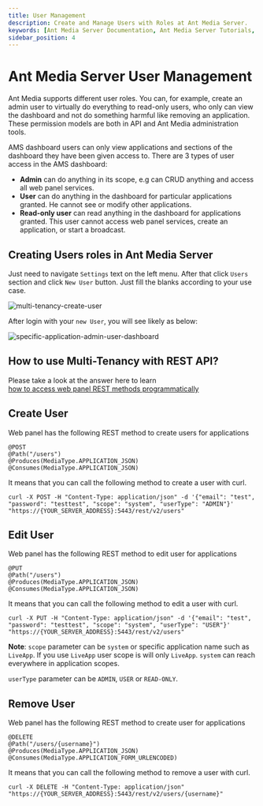 ```yaml
---
title: User Management
description: Create and Manage Users with Roles at Ant Media Server. 
keywords: [Ant Media Server Documentation, Ant Media Server Tutorials, User Management, Create and Manage Users with Roles]
sidebar_position: 4
---
```


# Ant Media Server User Management

Ant Media supports different user roles. You can, for example, create an admin user to virtually do everything to read-only users, who only can view the dashboard and not do something harmful like removing an application. These permission models are both in API and Ant Media administration tools.

AMS dashboard users can only view applications and sections of the dashboard they have been given access to. There are 3 types of user access in the AMS dashboard:

*   **Admin** can do anything in its scope, e.g can CRUD anything and access all web panel services.
*   **User** can do anything in the dashboard for particular applications granted. He cannot see or modify other applications.
*   **Read-only user** can read anything in the dashboard for applications granted. This user cannot access web panel services, create an application, or start a broadcast.

Creating Users roles in Ant Media Server
----------------------------------------

Just need to navigate ```Settings``` text on the left menu. After that click ```Users``` section and click ```New User``` button. Just fill the blanks according to your use case.

![multi-tenancy-create-user](https://antmedia.io/wp-content/uploads/2022/02/multi-tenancy-create-user.png)

After login with your ```new User```, you will see likely as below:

![specific-application-admin-user-dashboard](https://antmedia.io/wp-content/uploads/2022/02/specific-application-admin-user-dashboard.png)

How to use Multi-Tenancy with REST API?
---------------------------------------

Please take a look at the answer here to learn  
[how to access web panel REST methods programmatically](https://stackoverflow.com/questions/64444673/ant-media-dashboard-settings-through-rest-api/64458222#64458222)

## Create User

Web panel has the following REST method to create users for applications

    @POST
    @Path("/users")
    @Produces(MediaType.APPLICATION_JSON)
    @Consumes(MediaType.APPLICATION_JSON)
    

It means that you can call the following method to create a user with curl.

    curl -X POST -H "Content-Type: application/json" -d '{"email": "test", "password": "testtest", "scope": "system", "userType": "ADMIN"}'  "https://{YOUR_SERVER_ADDRESS}:5443/rest/v2/users"
    

## Edit User

Web panel has the following REST method to edit user for applications

    @PUT
    @Path("/users")
    @Produces(MediaType.APPLICATION_JSON)
    @Consumes(MediaType.APPLICATION_JSON)
    

It means that you can call the following method to edit a user with curl.

    curl -X PUT -H "Content-Type: application/json" -d '{"email": "test", "password": "testtest", "scope": "system", "userType": "USER"}'  "https://{YOUR_SERVER_ADDRESS}:5443/rest/v2/users"
    

**Note**: ```scope``` parameter can be ```system``` or specific application name such as ```LiveApp```. If you use ```LiveApp``` user scope is will only ```LiveApp```. ```system``` can reach everywhere in application scopes.

```userType``` parameter can be ```ADMIN```, ```USER``` or ```READ-ONLY```.

## Remove User

Web panel has the following REST method to create user for applications

    @DELETE
    @Path("/users/{username}")
    @Produces(MediaType.APPLICATION_JSON)
    @Consumes(MediaType.APPLICATION_FORM_URLENCODED)
    

It means that you can call the following method to remove a user with curl.

    curl -X DELETE -H "Content-Type: application/json" "https://{YOUR_SERVER_ADDRESS}:5443/rest/v2/users/{username}"